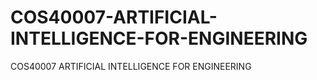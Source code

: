 # COS40007-ARTIFICIAL-INTELLIGENCE-FOR-ENGINEERING
COS40007 ARTIFICIAL INTELLIGENCE FOR ENGINEERING

